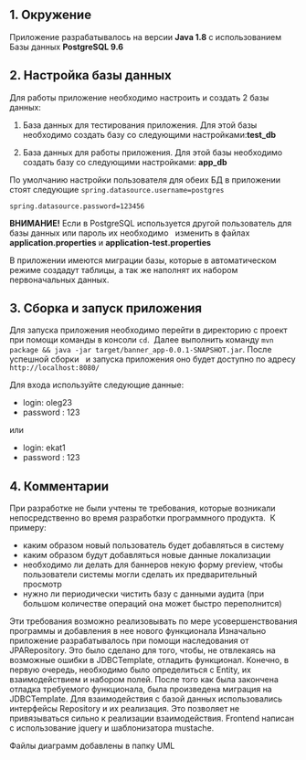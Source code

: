 **1. Окружение**
------
Приложение разрабатывалось на версии **Java 1.8** с использованием Базы данных **PostgreSQL 9.6**

**2. Настройка базы данных**
------
Для работы приложение необходимо настроить и создать 2 базы данных:

1. База данных для тестирования приложения. Для этой базы необходимо создать базу со следующими настройками:**test_db**
 
2. База данных для работы приложения. Для этой базы необходимо  создать базу со следующими настройками: **app_db**

По умолчанию настройки пользователя для обеих БД в приложении стоят следующие 
`spring.datasource.username=postgres`

`spring.datasource.password=123456`

**ВНИМАНИЕ!**  Если в PostgreSQL используется другой пользователь для базы данных или пароль их необходимо   изменить в файлах **application.properties** и **application-test.properties**

В приложении имеются миграции базы, которые в автоматическом режиме создадут таблицы, а так же наполнят их набором первоначальных данных.

**3. Сборка и запуск приложения**
------
Для запуска приложения необходимо перейти в директорию с проект при помощи команды в консоли ```cd```.  Далее выполнить команду ```mvn package && java -jar target/banner_app-0.0.1-SNAPSHOT.jar```. После успешной сборки   и запуска приложения оно будет доступно по адресу ```http://localhost:8080/```

Для входа используйте следующие данные:

- login: oleg23
- password : 123

или

- login: ekat1
- password : 123 

**4. Комментарии** 
------
При разработке не были учтены те требования, которые возникали непосредственно во время разработки программного продукта.  К примеру: 
- каким образом новый пользователь будет добавляться в систему 
- каким образом будут добавляться новые данные локализации
- необходимо ли делать для баннеров некую форму preview, чтобы пользователи системы могли сделать их предварительный просмотр
- нужно ли периодически чистить базу с данными аудита (при большом количестве операций она может быстро переполнится)

Эти требования возможно реализовывать по мере усовершенствования программы и добавления в нее нового функционала Изначально приложение разрабатывалось при помощи наследования от JPARepository. Это было сделано для того, чтобы, не отвлекаясь на возможные ошибки в JDBCTemplate, отладить функционал. Конечно, в первую очередь, необходимо было определиться с Entity, их взаимодействием и набором полей. После того как была закончена отладка требуемого функционала, была произведена миграция на JDBCTemplate. Для взаимодействия с базой данных использовались интерфейсы Repository и их реализация. Это позволяет не привязываться сильно к реализации взаимодействия. Frontend написан с использование jquery и шаблонизатора mustache. 


Файлы диаграмм добавлены в папку UML
